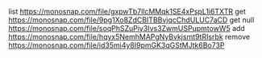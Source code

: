 list https://monosnap.com/file/gxpwTb7llcMMqk1SE4xPspL1i6TXTR
get https://monosnap.com/file/9pg1Xo8ZdCBITBBvjqcChdULUC7aCD
get null https://monosnap.com/file/soqPhSZuPiy3Ivs3ZwmUSPupmtowW5
add https://monosnap.com/file/hqyx5NemhMAPgNyBvkjsmt9tRIsrbk
remove https://monosnap.com/file/id35mi4y8I9pmGK3qGStMJtk6Bo73P
